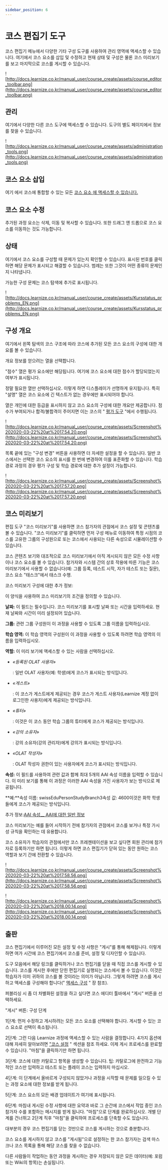 ```yaml
---
sidebar_position: 6
---
```


# 코스 편집기 도구

코스 편집기 메뉴에서 다양한 기타 구성 도구를 사용하여 관리 영역에 액세스할 수 있습니다. 여기에서 코스 요소를 삽입 및 수정하고 현재 상태 및 구성은 물론 코스 미리보기를 보고 마지막으로 코스를 게시할 수 있습니다.

![http://docs.learnize.co.kr/manual_user/course_create/assets/course_editor_toolbar.png](http://docs.learnize.co.kr/manual_user/course_create/assets/course_editor_toolbar.png)

## 관리

여기에서 다양한 다른 코스 도구에 액세스할 수 있습니다. 도구의 별도 페이지에서 정보를 찾을 수 있습니다.

![http://docs.learnize.co.kr/manual_user/course_create/assets/administration_tools.png](http://docs.learnize.co.kr/manual_user/course_create/assets/administration_tools.png)

## 코스 요소 삽입

여기 에서 코스에 통합할 수 있는 모든 [코스 요소 에 액세스할 수 있습니다.](http://docs.learnize.co.kr/manual_user/course_elements/)

## 코스 요소 수정

추가된 과정 요소는 삭제, 이동 및 복사할 수 있습니다. 또한 드래그 앤 드롭으로 코스 요소를 이동하는 것도 가능합니다.

## 상태

여기에서 코스 요소를 구성할 때 문제가 있는지 확인할 수 있습니다. 표시된 번호를 클릭하면 해당 문제가 표시되고 해결할 수 있습니다. 범례는 또한 그것이 어떤 종류의 문제인지 나타냅니다.

가능한 구성 문제는 코스 탐색에 추가로 표시됩니다.

![http://docs.learnize.co.kr/manual_user/course_create/assets/Kursstatus_problems_EN.png](http://docs.learnize.co.kr/manual_user/course_create/assets/Kursstatus_problems_EN.png)

## 구성 개요

여기에서 왼쪽 탐색의 코스 구조에 따라 코스에 추가된 모든 코스 요소의 구성에 대한 개요를 볼 수 있습니다.

개요 정보를 얻으려는 열을 선택합니다.

"점수" 열은 평가 요소에만 해당됩니다. 여기에 코스 요소에 대한 점수가 할당되었는지 여부가 표시됩니다.

정말 필요한 열만 선택하십시오. 이렇게 하면 디스플레이가 선명하게 유지됩니다. 특히 "설명" 열은 코스 요소에 긴 텍스트가 없는 경우에만 표시되어야 합니다.

열은 개인에 대한 등급을 표시하지 않고 코스 요소의 구성에 대한 개요만 제공합니다. 점수가 부여되거나 합격/불합격이 주어지면 이는 코스의 " [평가 도구](http://docs.learnize.co.kr/manual_user/course_operation/Assessment_tool_-_overview/) "에서 수행됩니다.

![http://docs.learnize.co.kr/manual_user/course_create/assets/Screenshot%202020-03-22%20at%2017.54.20.png](http://docs.learnize.co.kr/manual_user/course_create/assets/Screenshot%202020-03-22%20at%2017.54.20.png)

목록 끝에 있는 "구성 변경" 버튼을 사용하면 더 자세한 설정을 할 수 있습니다. 일반 코스에서는 선택한 코스 요소의 표시를 한 번에 변경하여 이를 표준화할 수 있습니다. 학습 경로 과정의 경우 평가 구성 및 학습 경로에 대한 추가 설정이 가능합니다.

![http://docs.learnize.co.kr/manual_user/course_create/assets/Screenshot%202020-03-22%20at%2017.57.20.png](http://docs.learnize.co.kr/manual_user/course_create/assets/Screenshot%202020-03-22%20at%2017.57.20.png)

## 코스 미리보기

편집 도구 "코스 미리보기"를 사용하면 코스 참가자의 관점에서 코스 설정 및 콘텐츠를 볼 수 있습니다. "코스 미리보기"를 클릭하면 먼저 구성 메뉴로 이동하여 특정 시점의 코스를 고유한 그룹의 구성원으로 또는 코스에서 사용되는 다른 속성으로 시뮬레이션할 수 있습니다.

코스 콘텐츠 보기와 대조적으로 코스 미리보기에서 아직 게시되지 않은 모든 수정 사항이나 코스 요소를 볼 수 있습니다. 참가자와 시스템 간의 상호 작용에 따른 기능은 코스 미리보기에서 사용할 수 없습니다(예: 그룹 등록, 테스트 시작, 자가 테스트 또는 질문), 코스 요소 "태스크"에서 태스크 수행.

코스 미리보기 구성에 대한 추가 정보:

이 양식을 사용하여 코스 미리보기의 조건을 정의할 수 있습니다.

**날짜:** 이 필드는 필수입니다. 코스 미리보기를 표시할 날짜 또는 시간을 입력하세요. 현재 날짜와 시간이 미리 설정되어 있습니다.

**그룹:** 관련 그룹 구성원이 이 과정을 사용할 수 있도록 그룹 이름을 입력하십시오.

**학습 영역:** 이 학습 영역의 구성원이 이 과정을 사용할 수 있도록 하려면 학습 영역의 이름을 입력하십시오.

**역할:** 이 미리 보기에 액세스할 수 있는 사람을 선택하십시오.

- *«등록된 OLAT 사용자»*
    
    : 일반 OLAT 사용자(예: 학생)에게 코스가 표시되는 방식입니다.
    
- *«게스트»*
    
    : 이 코스가 게스트에게 제공되는 경우 코스가 게스트 사용자(Learnize 계정 없이 로그인한 사용자)에게 제공되는 방식입니다.
    
- *«튜터»*
    
    : 이것은 이 코스 동안 학습 그룹의 튜터에게 코스가 제공되는 방식입니다.
    
- *«강의 소유자»*
    
    : 강의 소유자(강의 관리자)에게 강의가 표시되는 방식입니다.
    
- *«OLAT 작성자»*
    
    : OLAT 작성자 권한이 있는 사용자에게 코스가 표시되는 방식입니다.
    

**속성:** 이 필드를 사용하여 관련 값과 함께 최대 5개의 AAI 속성 이름을 입력할 수 있습니다. 이 미리 보기를 통해 이 과정은 이러한 AAI 속성을 가진 사용자가 보는 방식으로 제공됩니다.

**예:**속성 이름: swissEduPersonStudyBranch3속성 값: 4600이것은 화학 학생들에게 코스가 제공되는 방식입니다.

추가 정보:[AAI 속성](http://docs.learnize.co.kr/manual_user/course_create/Access_Restrictions_in_the_Expert_Mode/)[__ AAI에 대한 일반 정보](http://www.switch.ch/aai/)

코스 미리보기는 예를 들어 시작하기 전에 참가자의 관점에서 코스를 보거나 특정 가시성 규칙을 확인하는 데 유용합니다.

코스 소유자가 학습자의 관점에서만 코스 프레젠테이션을 보고 싶다면 회원 관리에 참가자로 등록하기만 하면 됩니다. 이렇게 하면 코스 편집기가 닫혀 있는 동안 원하는 코스 역할과 보기 간에 전환할 수 있습니다.

![http://docs.learnize.co.kr/manual_user/course_create/assets/Screenshot%202020-03-22%20at%2017.58.56.png](http://docs.learnize.co.kr/manual_user/course_create/assets/Screenshot%202020-03-22%20at%2017.58.56.png)

![http://docs.learnize.co.kr/manual_user/course_create/assets/Screenshot%202020-03-22%20at%2018.00.14.png](http://docs.learnize.co.kr/manual_user/course_create/assets/Screenshot%202020-03-22%20at%2018.00.14.png)

## 출판

코스 편집기에서 이루어진 모든 설정 및 수정 사항은 "게시"를 통해 해제됩니다. 이렇게 하면 여가 시간에 코스 편집기에서 코스를 준비, 설정 및 디자인할 수 있습니다.

도구 모음에서 해당 링크를 클릭하거나 코스 편집기를 닫을 때 직접 코스를 게시할 수 있습니다. 코스를 게시한 후에만 닫힌 편집기로 실행되는 코스에서 볼 수 있습니다. 이것은 학습자가 이미 귀하의 코스를 볼 것이라는 의미가 아닙니다. 그렇게 하려면 코스를 게시하고 액세스를 구성해야 합니다(" [액세스 구성](http://docs.learnize.co.kr/manual_user/course_create/Access_configuration/) " 장 참조).

퍼블리싱 시 좀 더 차별화된 설정을 하고 싶다면 코스 에디터 툴바에서 "게시" 버튼을 선택하세요.

"게시" 버튼: 구성 단계

1단계: 먼저 수정하고 게시하려는 모든 코스 요소를 선택해야 합니다. 게시할 수 있는 코스 요소로 선택이 축소됩니다.

2단계: 그런 다음 Learnize 과정에 액세스할 수 있는 사람을 결정합니다. 4가지 옵션에 대해 자세히 알아보려면 ["코스 설정](http://docs.learnize.co.kr/manual_user/course_create/Course_Settings/) " 섹션을 참조 하세요. 이제 게시 프로세스를 완료할 수 있습니다. "마침"을 클릭하기만 하면 됩니다.

3단계: 코스에 대한 카탈로그 항목을 생성할 수 있습니다. 팁: 카탈로그에 완전하고 기능적인 코스만 입력하고 테스트 또는 플레이 코스는 입력하지 마십시오.

4단계: 이 단계에서 올바르게 구성되지 않았거나 과정을 시작할 때 문제를 일으킬 수 있는 과정 요소에 대한 정보를 받게 됩니다.

5단계: 코스 요소의 모든 배경 업데이트가 여기에 표시됩니다.

6단계: 마침내 게시된 수정 사항에 대한 요약과 바로 그 순간에 코스에서 작업 중인 코스 참가자 수를 포함하는 메시지를 받게 됩니다. "마침"으로 단계를 완료하십시오. 개별 단계를 건너뛰고 2단계 직후 "마침"을 클릭하여 프로세스를 단축할 수도 있습니다.

대부분의 경우 코스 편집기를 닫는 것만으로 코스를 게시하는 것으로 충분합니다.

코스 요소를 게시하지 않고 코스를 "게시됨"으로 설정하는 한 코스 참가자는 검색 마스크나 코스 목록을 통해 해당 코스를 찾을 수 없습니다.

다른 사람들이 작업하는 동안 과정을 게시하는 경우 저장되지 않은 모든 데이터(예: 포럼 또는 Wiki의 항목)는 손실됩니다.